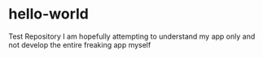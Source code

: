 # hello-world
Test Repository
I am hopefully attempting to understand my app only and not develop the entire freaking app myself

